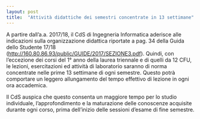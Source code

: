 ```yaml
---
layout: post
title:  "Attività didattiche dei semestri concentrate in 13 settimane"
---
```


A partire dall’a.a. 2017/18, il CdS di Ingegneria Informatica aderisce alle indicazioni sulla organizzazione didattica riportate a pag. 34 della Guida dello Studente 17/18 (<http://160.80.86.93/public/GUIDE/2017/SEZIONE3.pdf>). Quindi, con l’eccezione dei corsi del 1° anno della laurea triennale e di quelli da 12 CFU, le lezioni, esercitazioni ed attività di laboratorio saranno di norma concentrate nelle prime 13 settimane di ogni semestre. Questo potrà comportare un leggero allungamento del tempo effettivo di lezione in ogni ora accademica.

Il CdS auspica che questo consenta un maggiore tempo per lo studio individuale, l’approfondimento e la maturazione delle conoscenze acquisite durante ogni corso, prima dell’inizio delle sessioni d’esame di fine semestre.

